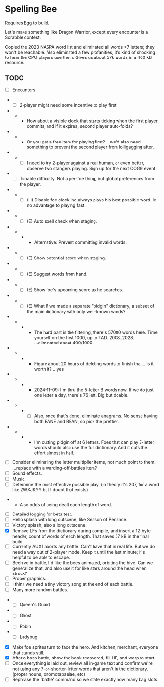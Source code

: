 # Spelling Bee

Requires [Egg](https://github.com/aksommerville/egg) to build.

Let's make something like Dragon Warrior, except every encounter is a Scrabble contest.

Copied the 2023 NASPA word list and eliminated all words >7 letters; they won't be reachable.
Also eliminated a few profanities, it's kind of shocking to hear the CPU players use them.
Gives us about 57k words in a 400 kB resource.

## TODO

- [ ] Encounters
- - [ ] 2-player might need some incentive to play first.
- - - How about a visible clock that starts ticking when the first player commits, and if it expires, second player auto-folds?
- - - Or you get a free item for playing first? ...we'd also need something to prevent the second player from lolligagging after.
- - - [ ] I need to try 2-player against a real human, or even better, observe two stangers playing. Sign up for the next COGG event.
- - [ ] Tunable difficulty. Not a per-foe thing, but global preferences from the player.
- - - [ ] (H) Disable foe clock, he always plays his best possible word. ie no advantage to playing fast.
- - - [ ] (E) Auto spell check when staging.
- - - - Alternative: Prevent committing invalid words.
- - - [ ] (E) Show potential score when staging.
- - - [ ] (E) Suggest words from hand.
- - - [ ] (E) Show foe's upcoming score as he searches.
- - - [ ] (E) What if we made a separate "pidgin" dictionary, a subset of the main dictionary with only well-known words?
- - - - The hard part is the filtering, there's 57000 words here. Time yourself on the first 1000, up to TAD. 2008..2028. ...eliminated about 400/1000.
- - - - Figure about 20 hours of deleting words to finish that... is it worth it? ...yes
- - - - 2024-11-09: I'm thru the 5-letter B words now. If we do just one letter a day, there's 76 left. Big but doable.
- - - - [ ] Also, once that's done, eliminate anagrams. No sense having both BANE and BEAN, so pick the prettier.
- - - - I'm cutting pidgin off at 6 letters. Foes that can play 7-letter words should also use the full dictionary. And it cuts the effort almost in half.
- [ ] Consider eliminating the letter multiplier items, not much point to them. ...replace with a warding-off-battles item?
- [ ] Sound effects.
- [ ] Music.
- [ ] Determine the most effective possible play. (in theory it's 207, for a word like ZWXJKYY but I doubt that exists)
- - Also odds of being dealt each length of word.
- [ ] Detailed logging for beta test.
- [ ] Hello splash with long cutscene, like Season of Penance.
- [ ] Victory splash, also a long cutscene.
- [x] Remove LFs from the dictionary during compile, and insert a 12-byte header, count of words of each length. That saves 57 kB in the final build.
- [ ] Currently AUX1 aborts any battle. Can't have that in real life. But we do need a way out of 2-player mode. Keep it until the last minute; it's helpful to be able to escape.
- [ ] Beehive in battle, I'd like the bees animated, orbiting the hive. Can we generalize that, and also use it for like stars around the head when struck?
- [ ] Proper graphics.
- [ ] I think we need a tiny victory song at the end of each battle.
- [ ] Many more random battles.
- - [ ] Queen's Guard
- - [ ] Ghost
- - [ ] Robin
- - [ ] Ladybug
- [x] Make foe sprites turn to face the hero. And kitchen, merchant, everyone that stands still.
- [x] After a boss battle, show the book recovered, fill HP, and warp to start.
- [ ] Once everything is laid out, review all in-game text and confirm we're not using any 7-or-shorter-letter words that aren't in the dictionary. (proper nouns, onomotapaeiae, etc)
- [ ] Rephrase the 'battle' command so we state exactly how many bag slots.

